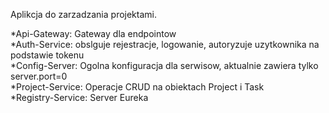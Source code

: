 Aplikcja do zarzadzania projektami.

*Api-Gateway: Gateway dla endpointow																	
*Auth-Service: obslguje rejestracje, logowanie, autoryzuje uzytkownika na podstawie tokenu											
*Config-Server: Ogolna konfiguracja dla serwisow, aktualnie zawiera tylko server.port=0															
*Project-Service: Operacje CRUD na obiektach Project i Task																	
*Registry-Service: Server Eureka
